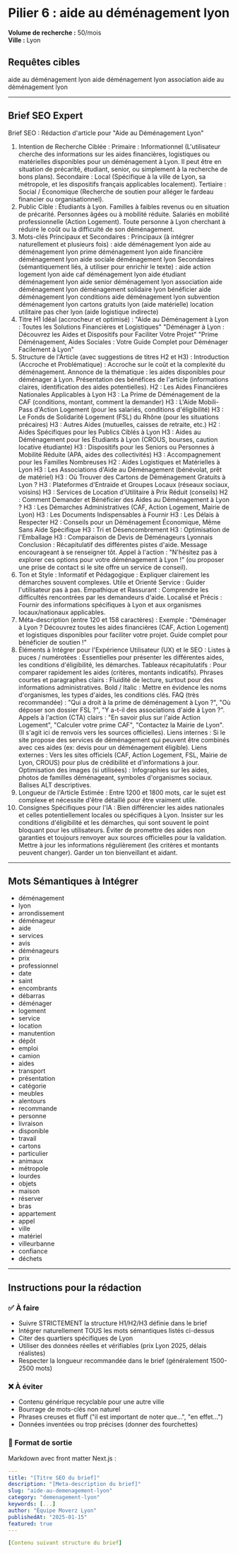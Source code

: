 # Pilier 6 : aide au déménagement lyon

**Volume de recherche :** 50/mois  
**Ville :** Lyon

## Requêtes cibles

aide au déménagement lyon
aide déménagement lyon
association aide au déménagement lyon

---

## Brief SEO Expert

Brief SEO : Rédaction d'article pour "Aide au Déménagement Lyon"
1. Intention de Recherche Ciblée :
Primaire : Informationnel (L'utilisateur cherche des informations sur les aides financières, logistiques ou matérielles disponibles pour un déménagement à Lyon. Il peut être en situation de précarité, étudiant, senior, ou simplement à la recherche de bons plans).
Secondaire : Local (Spécifique à la ville de Lyon, sa métropole, et les dispositifs français applicables localement).
Tertiaire : Social / Économique (Recherche de soutien pour alléger le fardeau financier ou organisationnel).
2. Public Cible :
Étudiants à Lyon.
Familles à faibles revenus ou en situation de précarité.
Personnes âgées ou à mobilité réduite.
Salariés en mobilité professionnelle (Action Logement).
Toute personne à Lyon cherchant à réduire le coût ou la difficulté de son déménagement.
3. Mots-clés Principaux et Secondaires :
Principaux (à intégrer naturellement et plusieurs fois) :
aide déménagement lyon
aide au déménagement lyon
prime déménagement lyon
aide financière déménagement lyon
aide sociale déménagement lyon
Secondaires (sémantiquement liés, à utiliser pour enrichir le texte) :
aide action logement lyon
aide caf déménagement lyon
aide étudiant déménagement lyon
aide senior déménagement lyon
association aide déménagement lyon
déménagement solidaire lyon
bénéficier aide déménagement lyon
conditions aide déménagement lyon
subvention déménagement lyon
cartons gratuits lyon (aide matérielle)
location utilitaire pas cher lyon (aide logistique indirecte)
4. Titre H1 Idéal (accrocheur et optimisé) :
"Aide au Déménagement à Lyon : Toutes les Solutions Financières et Logistiques"
"Déménager à Lyon : Découvrez les Aides et Dispositifs pour Faciliter Votre Projet"
"Prime Déménagement, Aides Sociales : Votre Guide Complet pour Déménager Facilement à Lyon"
5. Structure de l'Article (avec suggestions de titres H2 et H3) :
Introduction (Accroche et Problématique) :
Accroche sur le coût et la complexité du déménagement.
Annonce de la thématique : les aides disponibles pour déménager à Lyon.
Présentation des bénéfices de l'article (informations claires, identification des aides potentielles).
H2 : Les Aides Financières Nationales Applicables à Lyon
H3 : La Prime de Déménagement de la CAF (conditions, montant, comment la demander)
H3 : L'Aide Mobili-Pass d'Action Logement (pour les salariés, conditions d'éligibilité)
H3 : Le Fonds de Solidarité Logement (FSL) du Rhône (pour les situations précaires)
H3 : Autres Aides (mutuelles, caisses de retraite, etc.)
H2 : Aides Spécifiques pour les Publics Ciblés à Lyon
H3 : Aides au Déménagement pour les Étudiants à Lyon (CROUS, bourses, caution locative étudiante)
H3 : Dispositifs pour les Seniors ou Personnes à Mobilité Réduite (APA, aides des collectivités)
H3 : Accompagnement pour les Familles Nombreuses
H2 : Aides Logistiques et Matérielles à Lyon
H3 : Les Associations d'Aide au Déménagement (bénévolat, prêt de matériel)
H3 : Où Trouver des Cartons de Déménagement Gratuits à Lyon ?
H3 : Plateformes d'Entraide et Groupes Locaux (réseaux sociaux, voisins)
H3 : Services de Location d'Utilitaire à Prix Réduit (conseils)
H2 : Comment Demander et Bénéficier des Aides au Déménagement à Lyon ?
H3 : Les Démarches Administratives (CAF, Action Logement, Mairie de Lyon)
H3 : Les Documents Indispensables à Fournir
H3 : Les Délais à Respecter
H2 : Conseils pour un Déménagement Économique, Même Sans Aide Spécifique
H3 : Tri et Désencombrement
H3 : Optimisation de l'Emballage
H3 : Comparaison de Devis de Déménageurs Lyonnais
Conclusion :
Récapitulatif des différentes pistes d'aide.
Message encourageant à se renseigner tôt.
Appel à l'action : "N'hésitez pas à explorer ces options pour votre déménagement à Lyon !" (ou proposer une prise de contact si le site offre un service de conseil).
6. Ton et Style :
Informatif et Pédagogique : Expliquer clairement les démarches souvent complexes.
Utile et Orienté Service : Guider l'utilisateur pas à pas.
Empathique et Rassurant : Comprendre les difficultés rencontrées par les demandeurs d'aide.
Localisé et Précis : Fournir des informations spécifiques à Lyon et aux organismes locaux/nationaux applicables.
7. Méta-description (entre 120 et 158 caractères) :
Exemple : "Déménager à Lyon ? Découvrez toutes les aides financières (CAF, Action Logement) et logistiques disponibles pour faciliter votre projet. Guide complet pour bénéficier de soutien !"
8. Éléments à Intégrer pour l'Expérience Utilisateur (UX) et le SEO :
Listes à puces / numérotées : Essentielles pour présenter les différentes aides, les conditions d'éligibilité, les démarches.
Tableaux récapitulatifs : Pour comparer rapidement les aides (critères, montants indicatifs).
Phrases courtes et paragraphes clairs : Fluidité de lecture, surtout pour des informations administratives.
Bold / Italic : Mettre en évidence les noms d'organismes, les types d'aides, les conditions clés.
FAQ (très recommandée) : "Qui a droit à la prime de déménagement à Lyon ?", "Où déposer son dossier FSL ?", "Y a-t-il des associations d'aide à Lyon ?".
Appels à l'action (CTA) clairs : "En savoir plus sur l'aide Action Logement", "Calculer votre prime CAF", "Contactez la Mairie de Lyon". (Il s'agit ici de renvois vers les sources officielles).
Liens internes : Si le site propose des services de déménagement qui peuvent être combinés avec ces aides (ex: devis pour un déménagement éligible).
Liens externes : Vers les sites officiels (CAF, Action Logement, FSL, Mairie de Lyon, CROUS) pour plus de crédibilité et d'informations à jour.
Optimisation des images (si utilisées) : Infographies sur les aides, photos de familles déménageant, symboles d'organismes sociaux. Balises ALT descriptives.
9. Longueur de l'Article Estimée :
Entre 1200 et 1800 mots, car le sujet est complexe et nécessite d'être détaillé pour être vraiment utile.
10. Consignes Spécifiques pour l'IA :
Bien différencier les aides nationales et celles potentiellement locales ou spécifiques à Lyon.
Insister sur les conditions d'éligibilité et les démarches, qui sont souvent le point bloquant pour les utilisateurs.
Éviter de promettre des aides non garanties et toujours renvoyer aux sources officielles pour la validation.
Mettre à jour les informations régulièrement (les critères et montants peuvent changer).
Garder un ton bienveillant et aidant.

---

## Mots Sémantiques à Intégrer

- déménagement
- lyon
- arrondissement
- déménageur
- aide
- services
- avis
- déménageurs
- prix
- professionnel
- date
- saint
- encombrants
- débarras
- déménager
- logement
- service
- location
- manutention
- dépôt
- emploi
- camion
- aides
- transport
- présentation
- catégorie
- meubles
- alentours
- recommande
- personne
- livraison
- disponible
- travail
- cartons
- particulier
- animaux
- métropole
- lourdes
- objets
- maison
- réserver
- bras
- appartement
- appel
- ville
- matériel
- villeurbanne
- confiance
- déchets

---

## Instructions pour la rédaction

### ✅ À faire
- Suivre STRICTEMENT la structure H1/H2/H3 définie dans le brief
- Intégrer naturellement TOUS les mots sémantiques listés ci-dessus
- Citer des quartiers spécifiques de Lyon
- Utiliser des données réelles et vérifiables (prix Lyon 2025, délais réalistes)
- Respecter la longueur recommandée dans le brief (généralement 1500-2500 mots)

### ❌ À éviter
- Contenu générique recyclable pour une autre ville
- Bourrage de mots-clés non naturel
- Phrases creuses et fluff ("il est important de noter que...", "en effet...")
- Données inventées ou trop précises (donner des fourchettes)

### 🎯 Format de sortie
Markdown avec front matter Next.js :

```yaml
---
title: "[Titre SEO du brief]"
description: "[Meta-description du brief]"
slug: "aide-au-demenagement-lyon"
category: "demenagement-lyon"
keywords: [...]
author: "Équipe Moverz Lyon"
publishedAt: "2025-01-15"
featured: true
---

[Contenu suivant structure du brief]
```
